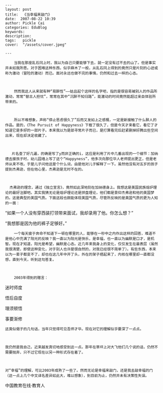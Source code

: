 
    ---
    layout: post  
    title:  《当幸福来敲门》  
    date:  2007-08-22 10:39  
    author: Pickle Cai  
    categories: EduBlog  
    keywords: 
    description:   
    tags:	pickle   
    cover:  "/assets/cover.jpeg"  

    ---  
    
        当我在那座乱石冈上时，我以为自己只要能够下去，就一定没有过不去的山了。但是事实并未如我所愿。对于困难这种东西，似乎麻木了一般，从乱石冈上得到的竟然只是片刻的心迹或称为激动（冒险的激动）而已。面对永远也做不完的事情，仍然和过去一样的心态。



        然而我这人从来就有种“易醉性”——姑且起个这样的名字吧，指的是很容易被别人的作品所激动，常常“替古人担忧”，常常在其中“沉醉不知归路”，能激动的时间竟然能超过亲自体验所带来的。



        所以不难想象，声称“停止思虑很久了”后而又发如上之感慨，一定是新接触了什么醉人的作品。是的，《The Pursuit of Happyness》下载了很久了，但是今天才来看它，看它了才知道它是多好的一部片子。本来我以为是部寻常片子而已，是打算看完后赶紧删掉好腾出些空间出来，现在却决定收藏了。



       片名查了好几遍，的确是写了y而非正确的i，这应是利用了片中几番出现的一个细节：加纳德去接孩子时，幼儿园墙上写了这个“Happyness”，他多次向那位华人老师提出更正，但是老师从来不改。于是儿子问他这是个什么词，由是他对儿子解释了一下。虽然他没有对五岁的孩子提到杰弗逊，但在他心里，杰弗逊是无时不在的。



      杰弗逊的理念，通过《独立宣言》，竟然如此深地刻在加纳德身上。我想这是美国民族熔炉理论的最好注脚吧。其实我猜无论是熔炉理论还是拼盘理论，他们都是景仰杰弗逊和他的美国梦的。这是典型的美国气质。下面这段也颇能体现美国气质，尽管所反映的是美国气质的更为人知的一面：





   “如果一个人没有穿西装打领带来面试，我却录用了他。你怎么想？”

   “我想那是因为他的裤子足够好。”          



        一个每天疲于奔命不知道下一顿在哪里的人，能够在一秒中之内作出这样的回答，难道不是他心中充满了阳光的反映？我一直以为阳光是快乐，是幸福，也一直以为幽默是口才，是机智。现在才知道，阳光是希望，幽默是心态。近几年来我身上的变化，仅仅发生在最表层（虽然我很清楚，即使这种变化，对于别人也许是很自然的，对我已经很不简单了）。有些东西，本来以为一辈子都变不了，却也在这几年中开了头，外在的架子搭起来了，内核在哪里却一直都没想，直到今天，听到这句答复。



        2003年得到的赠言：





迷时师度



悟后自度



理须顿悟



事要渐修



    这类似偈子的几句话，当年只觉得可见吾师才华。现在对它的理解似乎要深了一点点。



    我仍然是我自己，近来越发真切地感受到这一点。那年在草坪上对大飞他们几个说的话，仍然不需要抛弃，只不过它现在以另一种形式存在着了。



    对“幸福”的理解，可比2003年成熟了一些了。然而无论是幸福来敲门，还是我去敲幸福的门（这一点上几个中文译名差异如此大，难以想象），到目前为止，仍然并未有决策性失误。



		    
 中国教育在线·教育人

